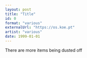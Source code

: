 ```yaml
---
layout: post
title: "Title"
id: 0
format: "various"
externalUrl: "https://os.koe.pt"
artist: "various"
date: 1999-01-01
---
```


There are more items being dusted off
